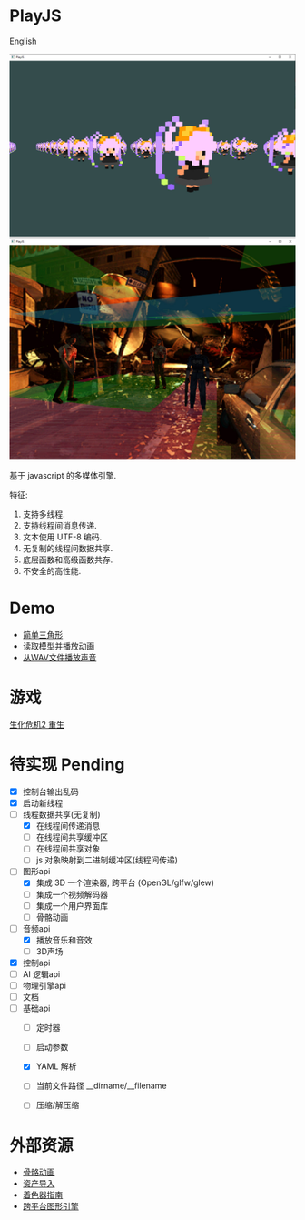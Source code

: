 # PlayJS 

[English](https://github.com/yanmingsohu/PlayJS)

![screen1](https://github.com/yanmingsohu/PlayJS/raw/master/screen/s1.jpg)
![screen2](https://github.com/yanmingsohu/PlayJS/raw/master/screen/s2.jpg)

基于 javascript 的多媒体引擎.

特征:

1. 支持多线程. 
2. 支持线程间消息传递. 
3. 文本使用 UTF-8 编码. 
4. 无复制的线程间数据共享. 
5. 底层函数和高级函数共存. 
6. 不安全的高性能. 


# Demo

* [简单三角形](https://github.com/yanmingsohu/PlayJS-release/blob/master/demo/draw.js)
* [读取模型并播放动画](https://github.com/yanmingsohu/PlayJS-release/blob/master/demo/camera.js)
* [从WAV文件播放声音](https://github.com/yanmingsohu/PlayJS-release/blob/master/demo/audio.js)


# 游戏

[生化危机2 重生](https://github.com/yanmingsohu/Biohazard2)


# 待实现 Pending

* [x] 控制台输出乱码
* [x] 启动新线程
* [ ] 线程数据共享(无复制)
  * [x] 在线程间传递消息
  * [ ] 在线程间共享缓冲区
  * [ ] 在线程间共享对象
  * [ ] js 对象映射到二进制缓冲区(线程间传递)
* [ ] 图形api
  * [x] 集成 3D 一个渲染器, 跨平台 (OpenGL/glfw/glew)
  * [ ] 集成一个视频解码器
  * [ ] 集成一个用户界面库
  * [ ] 骨骼动画
* [ ] 音频api
  * [x] 播放音乐和音效
  * [ ] 3D声场
* [x] 控制api
* [ ] AI 逻辑api
* [ ] 物理引擎api
* [ ] 文档
* [ ] 基础api
  * [ ] 定时器
  * [ ] 启动参数
  * [x] YAML 解析
  * [ ] 当前文件路径 __dirname/__filename
  * [ ] 压缩/解压缩
  

# 外部资源

* [骨骼动画](https://www.khronos.org/opengl/wiki/Skeletal_Animation)
* [资产导入](https://github.com/assimp/assimp)
* [着色器指南](https://github.com/wshxbqq/GLSL-Card)
* [跨平台图形引擎](https://github.com/bkaradzic/bgfx)